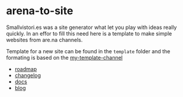 # arena-to-site

Smallvistori.es was a site generator what let you play with ideas really quickly. In an effor to fill this need here is a template to make simple websites from are.na channels.

Template for a new site can be found in the `template` folder and the formating is based on the [my-template-channel](https://docs.arena.dev)

- [roadmap](template/roadmap)
- [changelog](template/changelog)
- [docs](template/docs)
- [blog](template/blog)
